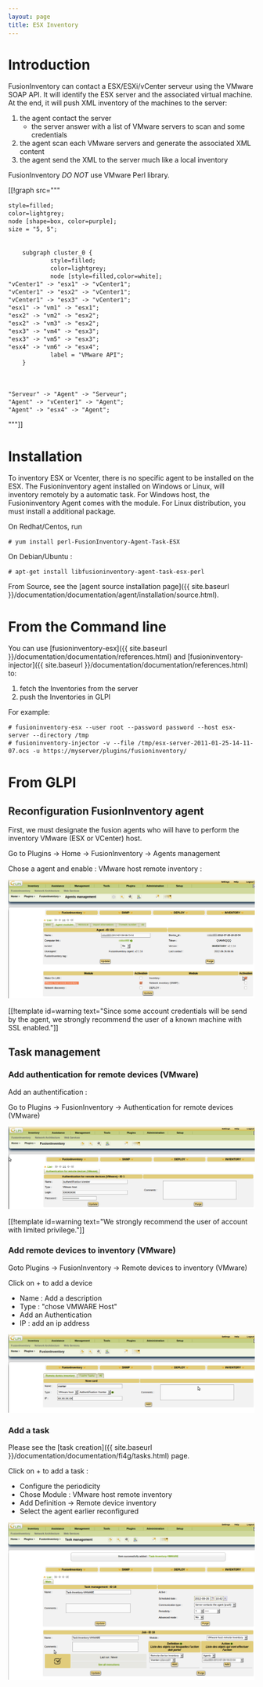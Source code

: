 ```yaml
---
layout: page
title: ESX Inventory
---
```


# Introduction

FusionInventory can contact a ESX/ESXi/vCenter serveur using the VMware SOAP API.
It will identify the ESX server and the associated virtual machine. At the
end, it will push XML inventory of the machines to the server:

1. the agent contact the server
    * the server answer with a list of VMware servers to scan and some credentials
2. the agent scan each VMware servers and generate the associated XML content
3. the agent send the XML to the server much like a local inventory

FusionInventory *DO NOT* use VMware Perl library.


[[!graph  src="""

    style=filled;
    color=lightgrey;
    node [shape=box, color=purple];
    size = "5, 5";


        subgraph cluster_0 {
                style=filled;
                color=lightgrey;
                node [style=filled,color=white];
    "vCenter1" -> "esx1" -> "vCenter1";
    "vCenter1" -> "esx2" -> "vCenter1";
    "vCenter1" -> "esx3" -> "vCenter1";
    "esx1" -> "vm1" -> "esx1";
    "esx2" -> "vm2" -> "esx2";
    "esx2" -> "vm3" -> "esx2";
    "esx3" -> "vm4" -> "esx3";
    "esx3" -> "vm5" -> "esx3";
    "esx4" -> "vm6" -> "esx4";
                label = "VMware API";
        }



    "Serveur" -> "Agent" -> "Serveur";
    "Agent" -> "vCenter1" -> "Agent";
    "Agent" -> "esx4" -> "Agent";

"""]]

# Installation
To inventory ESX or Vcenter, there is no specific agent to be installed on the ESX. The Fusioninventory agent installed on Windows or Linux, will inventory remotely by a automatic task.
For Windows host, the Fusioninventory Agent comes with the module. For Linux distribution, you must install a additional package.

On Redhat/Centos, run 

    # yum install perl-FusionInventory-Agent-Task-ESX

On Debian/Ubuntu :

    # apt-get install libfusioninventory-agent-task-esx-perl

From Source, see the [agent source installation page]({{ site.baseurl }}/documentation/documentation/agent/installation/source.html).

# From the Command line

You can use [fusioninventory-esx]({{ site.baseurl }}/documentation/documentation/references.html) and [fusioninventory-injector]({{ site.baseurl }}/documentation/documentation/references.html) to:

1. fetch the Inventories from the server
2. push the Inventories in GLPI

For example:

    # fusioninventory-esx --user root --password password --host esx-server --directory /tmp
    # fusioninventory-injector -v --file /tmp/esx-server-2011-01-25-14-11-07.ocs -u https://myserver/plugins/fusioninventory/

# From GLPI

##  Reconfiguration FusionInventory agent

First, we must designate the fusion agents who will have to perform the inventory VMware (ESX or VCenter) host.

Go to Plugins → Home → FusionInventory → Agents management

Chose a agent and enable : VMware host remote inventory :

![](esxinventory/01_inventory-ESX.png)

[[!template  id=warning text="Since some account credentials will be send by the agent,
we strongly recommend the user of a known machine with SSL enabled."]]

## Task management

### Add authentication for remote devices (VMware)

Add an authentification : 

Go to Plugins  → FusionInventory → Authentication for remote devices (VMware)

![](esxinventory/02_authentification_vcenter.png)

[[!template  id=warning text="We strongly recommend the user of account with limited privilege."]]

### Add remote devices to inventory (VMware)

Goto  Plugins → FusionInventory → Remote devices to inventory (VMware)

Click on + to add a device 

* Name : Add a description
* Type : "chose VMWARE Host"
* Add an Authentication
* IP : add an ip address

![](esxinventory/03_vmware_devices.png)

### Add a task 

Please see the [task creation]({{ site.baseurl }}/documentation/documentation/fi4g/tasks.html) page.

Click on + to add a task :

* Configure the periodicity
* Chose Module : VMware host remote inventory
* Add Definition → Remote device inventory
* Select the agent earlier reconfigured 

![](esxinventory/04_vmware_task.png)


